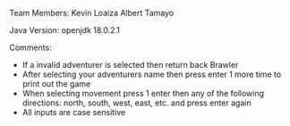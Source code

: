 Team Members:
Kevin Loaiza
Albert Tamayo

Java Version:
openjdk 18.0.2.1

Comments:
- If a invalid adventurer is selected then return back Brawler
- After selecting your adventurers name then press enter 1 more time to print out the game
- When selecting movement press 1 enter then any of the following directions: north, south, west, east, etc. and press enter again
- All inputs are case sensitive
